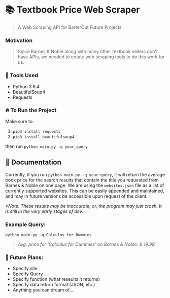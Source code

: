 # 📚 Textbook Price Web Scraper
> A Web Scraping API for BarterOut Future Projects

### Motivation

> Since Barnes & Noble along with many other textbook sellers don't have APIs, we needed to create web scraping tools to do this work for us.

### 🔨 Tools Used
- Python 3.6.4
- BeautifulSoup4
- Requests

### 🔥 To Run the Project
Make sure to:
1. `pip3 install requests`
2. `pip3 install beautifulsoup4`

then run `python main.py -q your_query`

## 📓 Documentation
Currently, if you run `python main.py -q your_query`, it will return the average book price for the search results that contain the title you requested from Barnes & Noble on one page.
We are using the `websites.json` file as a list of currently supported websites. This can be easily appended and maintained, and may in future versions be accessible upon request of the client. 

_*Note: These results may be inaccurate, or, the program may just crash. It is still in the very early stages of dev._

### Example Query:
`python main.py -q Calculus for Dummies`

>_Avg. price for 'Calculus for Dummies' on Barnes & Noble: $ 19.99_

### 🙌 Future Plans:
- Specify site
- Specify Query
- Specify function (what reseults it returns)
- Specify data return format (JSON, etc.)
- Anything you can dream of...
